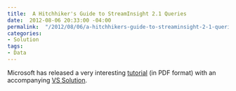```yaml
---
title:  A Hitchhiker's Guide to StreamInsight 2.1 Queries
date:  2012-08-06 20:33:00 -04:00
permalink:  "/2012/08/06/a-hitchhikers-guide-to-streaminsight-2-1-queries/"
categories:
- Solution
tags:
- Data
---
```

<p>Microsoft has released a very interesting <a href="http://go.microsoft.com/fwlink/?LinkId=256236">tutorial</a> (in PDF format) with an accompanying <a href="http://go.microsoft.com/fwlink/?LinkID=259619">VS Solution</a>.</p>